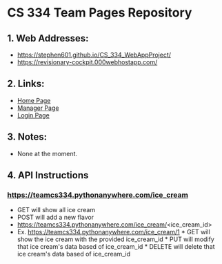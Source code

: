 # CS 334 Team Pages Repository
## 1. Web Addresses:
  * https://stephen601.github.io/CS_334_WebAppProject/
  * https://revisionary-cockpit.000webhostapp.com/

## 2. Links: 
  * [Home Page](https://stephen601.github.io/CS_334_WebAppProject/)
  * [Manager Page](https://stephen601.github.io/CS_334_WebAppProject/manager)
  * [Login Page](https://stephen601.github.io/CS_334_WebAppProject/login)
## 3. Notes:
  * None at the moment.
## 4. API Instructions 
  ### https://teamcs334.pythonanywhere.com/ice_cream
  * GET will show all ice cream
  * POST will add a new flavor
  * https://teamcs334.pythonanywhere.com/ice_cream/<ice_cream_id>
  * Ex. https://teamcs334.pythonanywhere.com/ice_cream/1
         * GET will show the ice cream with the provided ice_cream_id
         * PUT will modify that ice cream's data based of ice_cream_id
         * DELETE will delete that ice cream's data based of ice_cream_id

